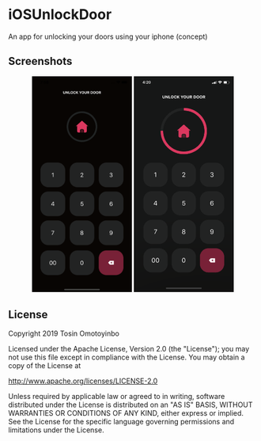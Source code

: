 # iOSUnlockDoor
An app for unlocking your doors using your iphone (concept)


## Screenshots
<div align="center" markdown="1">

<img src="https://github.com/twisstosin/iOSUnlockDoor/blob/master/iOSUnlockDoor/screenshots/ssapp2.png" width="40%"/>
<img src="https://github.com/twisstosin/iOSUnlockDoor/blob/master/iOSUnlockDoor/screenshots/ssdesign2.png" width="40%"/>
</div>

## License

Copyright 2019 Tosin Omotoyinbo

Licensed under the Apache License, Version 2.0 (the "License");
you may not use this file except in compliance with the License.
You may obtain a copy of the License at

http://www.apache.org/licenses/LICENSE-2.0

Unless required by applicable law or agreed to in writing, software
distributed under the License is distributed on an "AS IS" BASIS,
WITHOUT WARRANTIES OR CONDITIONS OF ANY KIND, either express or implied.
See the License for the specific language governing permissions and
limitations under the License.

